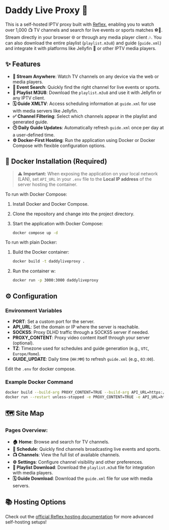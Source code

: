 # Daddy Live Proxy 🚀

This is a self-hosted IPTV proxy built with [Reflex](https://reflex.dev), enabling you to watch over 1,000 📺 TV channels and search for live events or sports matches ⚽🏀. Stream directly in your browser 🌐 or through any media player client 🎶. You can also download the entire playlist (`playlist.m3u8`) and guide (`guide.xml`) and integrate it with platforms like Jellyfin 🍇 or other IPTV media players.

## ✨ Features

- **📱 Stream Anywhere**: Watch TV channels on any device via the web or media players.
- **🔎 Event Search**: Quickly find the right channel for live events or sports.
- **📄 Playlist M3U8**: Download the `playlist.m3u8` and use it with Jellyfin or any IPTV client.
- **🗓️ Guide XMLTV**: Access scheduling information at `guide.xml` for use with media servers like Jellyfin.
- **✅ Channel Filtering**: Select which channels appear in the playlist and generated guide.
- **🕒 Daily Guide Updates**: Automatically refresh `guide.xml` once per day at a user-defined time.
- **⚙️ Docker-First Hosting**: Run the application using Docker or Docker Compose with flexible configuration options.

## 🐳 Docker Installation (Required)

> ⚠️ **Important:** When exposing the application on your local network (LAN), set `API_URL` in your `.env` file to the **Local IP address** of the server hosting the container.

To run with Docker Compose:

1. Install Docker and Docker Compose.

2. Clone the repository and change into the project directory.

3. Start the application with Docker Compose:

   ```bash
   docker compose up -d
   ```

To run with plain Docker:

1. Build the Docker container:

   ```bash
   docker build -t daddyliveproxy .
   ```

2. Run the container w:
   ```bash
   docker run -p 3000:3000 daddyliveproxy
   ```

## ⚙️ Configuration

### Environment Variables

- **PORT**: Set a custom port for the server.
- **API_URL**: Set the domain or IP where the server is reachable.
- **SOCKS5**: Proxy DLHD traffic through a SOCKS5 server if needed.
- **PROXY_CONTENT**: Proxy video content itself through your server (optional).
- **TZ**: Timezone used for schedules and guide generation (e.g., `UTC`, `Europe/Rome`).
- **GUIDE_UPDATE**: Daily time (`HH:MM`) to refresh `guide.xml` (e.g., `03:00`).

Edit the `.env` for docker compose.

### Example Docker Command

```bash
docker build --build-arg PROXY_CONTENT=TRUE --build-arg API_URL=https://example.com --build-arg SOCKS5=user:password@proxy.example.com:1080 --build-arg TZ=UTC --build-arg GUIDE_UPDATE=03:00 -t daddyliveproxy .
docker run --restart unless-stopped -e PROXY_CONTENT=TRUE -e API_URL=https://example.com -e SOCKS5=user:password@proxy.example.com:1080 -e TZ=UTC -e GUIDE_UPDATE=03:00 -p 3000:3000 daddyliveproxy
```

## 🗺️ Site Map

### Pages Overview:

- **🏠 Home**: Browse and search for TV channels.
- **📅 Schedule**: Quickly find channels broadcasting live events and sports.
- **📺 Channels**: View the full list of available channels.
- **⚙️ Settings**: Configure channel visibility and other preferences.
- **📄 Playlist Download**: Download the `playlist.m3u8` file for integration with media players.
- **🗓️ Guide Download**: Download the `guide.xml` file for use with media servers.

## 📚 Hosting Options

Check out the [official Reflex hosting documentation](https://reflex.dev/docs/hosting/self-hosting/) for more advanced self-hosting setups!
